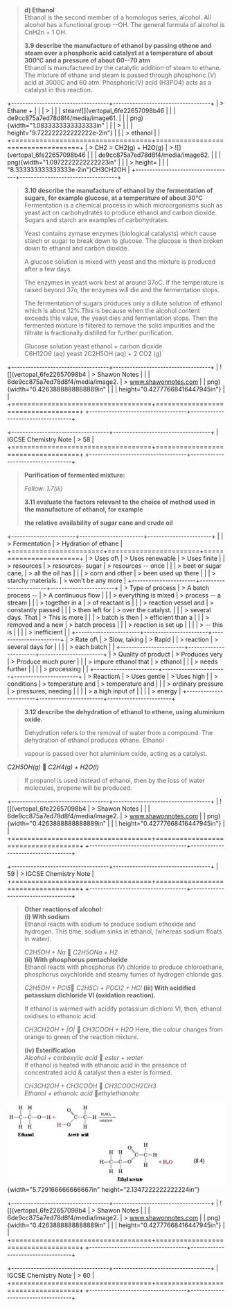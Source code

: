 > **d) Ethanol**\
> Ethanol is the second member of a homologus series, alcohol. All
> alcohol has a functional group --OH. The general formula of alcohol is
> CnH2n + 1 OH.
>
> **3.9 describe the manufacture of ethanol by passing ethene and steam
> over a phosphoric acid catalyst at a temperature of about 300°C and a
> pressure of about 60--70 atm**\
> Ethanol is manufactured by the catalytic addition of steam to ethane.
> The mixture of ethane and steam is passed through phosphoric (V) acid
> at 3000C and 60 atm. Phosphoric(V) acid (H3PO4) acts as a catalyst in
> this reaction.

+-----------------------------------+-----------------------------------+
| > Ethane + | |
| > | |
| steam![](vertopal_6fe22657098b46 | |
| de9cc875a7ed78d8f4/media/image61. | |
| png){width="1.0833333333333333in" | |
| > | |
| height="9.722222222222222e-2in"} | |
| > ethanol | |
+===================================+===================================+
| > CH2 = CH2(g) + H2O(g) | > ![](vertopal_6fe22657098b46 |
| | de9cc875a7ed78d8f4/media/image62. |
| | png){width="1.0972222222222223in" |
| | > height= |
| | "8.333333333333333e-2in"}CH3CH2OH |
+-----------------------------------+-----------------------------------+

> **3.10 describe the manufacture of ethanol by the fermentation of
> sugars, for example glucose, at a temperature of about 30°C**\
> Fermentation is a chemical process in which microorganisms such as
> yeast act on carbohydrates to produce ethanol and carbon dioxide.
> Sugars and starch are examples of carbohydrates.
>
> Yeast contains zymase enzymes (biological catalysts) which cause
> starch or sugar to break down to glucose. The glucose is then broken
> down to ethanol and carbon dioxide.
>
> A glucose solution is mixed with yeast and the mixture is produced
> after a few days.
>
> The enzymes in yeast work best at around 37oC. If the temperature is
> raised beyond 37o, the enzymes will die and the fermentation stops.
>
> The fermentation of sugars produces only a dilute solution of ethanol
> which is about 12%.This is because when the alcohol content exceeds
> this value, the yeast dies and fermentation stops. Then the fermented
> mixture is filtered to remove the solid impurities and the filtrate is
> fractionally distilled for further purification.
>
> Glucose solution yeast ethanol + carbon dioxide\
> C6H12O6 (aq) yeast 2C2H5OH (aq) + 2 CO2 (g)

+-----------------------------------+-----------------------------------+
| ![](vertopal_6fe22657098b4 | > Shawon Notes \| |
| 6de9cc875a7ed78d8f4/media/image2. | > www.shawonnotes.com |
| png){width="0.4263888888888889in" | |
| height="0.42777668416447945in"} | |
+===================================+===================================+
+-----------------------------------+-----------------------------------+

+-----------------------------------+-----------------------------------+
| IGCSE Chemistry Note | > 58 |
+===================================+===================================+
+-----------------------------------+-----------------------------------+

> **Purification of fermented mixture:**
>
> _Follow: 1.7(iii)_
>
> **3.11 evaluate the factors relevant to the choice of method used in
> the manufacture of ethanol, for example**
>
> **the relative availability of sugar cane and crude oil**

+-----------------------+-----------------------+-----------------------+
| | > Fermentation | > Hydration of ethane |
+=======================+=======================+=======================+
| > Uses of\ | > Uses renewable | > Uses finite |
| > resources | > resources- sugar | > resources -- once |
| | > beet or sugar cane, | > all the oil has |
| | > corn and other | > been used up there |
| | > starchy materials. | > won't be any more |
+-----------------------+-----------------------+-----------------------+
| > Type of process | > A batch process -- | > A continuous flow |
| | > everything is mixed | > process -- a stream |
| | > together in a | > of reactant is |
| | > reaction vessel and | > constantly passed |
| | > then left for | > over the catalyst. |
| | > several days. That | > This is more |
| | > batch is then | > efficient than a |
| | > removed and a new | > batch process |
| | > reaction is set up | |
| | > -- this is | |
| | > inefficient | |
+-----------------------+-----------------------+-----------------------+
| > Rate of\ | > Slow, taking | > Rapid |
| > reaction | > several days for | |
| | > each batch | |
+-----------------------+-----------------------+-----------------------+
| > Quality of product | > Produces very | > Produce much purer |
| | > impure ethanol that | > ethanol |
| | > needs further | |
| | > processing | |
+-----------------------+-----------------------+-----------------------+
| > Reaction\ | > Uses gentle | > Uses high |
| > conditions | > temperature and | > temperature and |
| | > ordinary pressure | > pressures, needing |
| | | > a high input of |
| | | > energy |
+-----------------------+-----------------------+-----------------------+

> **3.12 describe the dehydration of ethanol to ethene, using aluminium
> oxide.**
>
> Dehydration refers to the removal of water from a compound. The
> dehydration of ethanol produces ethane. Ethanol
>
> vapour is passed over hot aluminium oxide, acting as a catalyst.

_C2H5OH(g)_  _C2H4(g) + H2O(l)_

> If propanol is used instead of ethanol, then by the loss of water
> molecules, propene will be produced.

+-----------------------------------+-----------------------------------+
| ![](vertopal_6fe22657098b4 | > Shawon Notes \| |
| 6de9cc875a7ed78d8f4/media/image2. | > www.shawonnotes.com |
| png){width="0.4263888888888889in" | |
| height="0.42777668416447945in"} | |
+===================================+===================================+
+-----------------------------------+-----------------------------------+

+-----------------------------------+-----------------------------------+
| 59 | > IGCSE Chemistry Note |
+===================================+===================================+
+-----------------------------------+-----------------------------------+

> **Other reactions of alcohol:**\
> **(i) With sodium**\
> Ethanol reacts with sodium to produce sodium ethoxide and hydrogen.
> This time, sodium sinks in ethanol, (whereas sodium floats in water).
>
> _C2H5OH + Na_  _C2H5ONa + H2_\
> **(ii) With phosphorus pentachloride**\
> Ethanol reacts with phosphorus (V) chloride to produce chloroethane,
> phosphorus oxychloride and steamy fumes of hydrogen chloride gas.
>
> *C2H5OH + PCl5* _C2H5Cl + POCl2 + HCl_ **(iii) With acidified
> potassium dichloride VI (oxidation reaction).**
>
> If ethanol is warmed with acidify potassium dichloro VI, then, ethanol
> oxidises to ethanoic acid.
>
> _CH3CH2OH + \|O\|_  _CH3COOH + H2O_ Here, the colour changes from
> orange to green of the reaction mixture.
>
> **(iv) Esterification**\
> _Alcohol + carboxylic acid_  _ester + water_\
> If ethanol is heated with ethanoic acid in the presence of
> concentrated acid & catalyst then a ester is formed.
>
> _CH3CH2OH + CH3COOH_  _CH3COOCH2CH3_\
> _Ethanol + ethanoic acid_ *ethylethanoite*

![](../media/image63.png){width="5.729166666666667in"
height="2.1347222222222224in"}

+-----------------------------------+-----------------------------------+
| ![](vertopal_6fe22657098b4 | > Shawon Notes \| |
| 6de9cc875a7ed78d8f4/media/image2. | > www.shawonnotes.com |
| png){width="0.4263888888888889in" | |
| height="0.42777668416447945in"} | |
+===================================+===================================+
+-----------------------------------+-----------------------------------+

+-----------------------------------+-----------------------------------+
| IGCSE Chemistry Note | > 60 |
+===================================+===================================+
+-----------------------------------+-----------------------------------+
